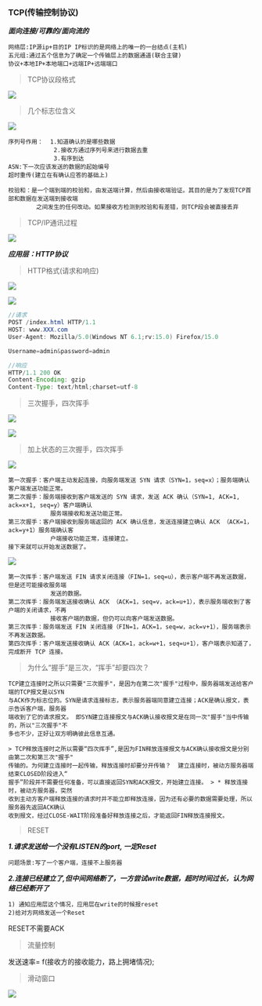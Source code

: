 ### TCP(传输控制协议)

***面向连接/可靠的/面向流的***

    网络层:IP源ip+目的IP IP标识的是网络上的唯一的一台结点(主机)
    五元组:通过五个信息为了确定一个传输层上的数据通道(联合主键)
    协议+本地IP+本地端口+远端IP+远端端口

    

> TCP协议段格式

![](https://github.com/q1206271031/photo/raw/master/TCP_IP/TCP%20%E6%8A%A5%E6%96%87%E6%AE%B5%E7%BB%93%E6%9E%84.png)

> 几个标志位含义

![](https://github.com/q1206271031/photo/raw/master/TCP_IP/8%20%E4%B8%AA%E6%A0%87%E5%BF%97%E4%BD%8D%E7%9A%84%E5%90%AB%E4%B9%89.png)

    序列号作用：  1.知道确认的是哪些数据
                 2.接收方通过序列号来进行数据去重
                 3.有序到达
    ASN:下一次应该发送的数据的起始编号
    超时重传(建立在有确认应答的基础上)

    校验和：是一个端到端的校验和，由发送端计算，然后由接收端验证。其目的是为了发现TCP首部和数据在发送端到接收端
            之间发生的任何改动。如果接收方检测到校验和有差错，则TCP段会被直接丢弃

> TCP/IP通讯过程

![](https://github.com/q1206271031/photo/raw/master/TCP_IP/TCP%2CIP%E9%80%9A%E8%AE%AF%E8%BF%87%E7%A8%8B.png)

***应用层：HTTP协议***

> HTTP格式(请求和响应)

![](https://github.com/q1206271031/photo/raw/master/TCP_IP/HTTP_Request.png)

![](https://github.com/q1206271031/photo/raw/master/TCP_IP/RHTTP_Response.png)

```java
//请求
POST /index.html HTTP/1.1
HOST: www.XXX.com
User-Agent: Mozilla/5.0(Windows NT 6.1;rv:15.0) Firefox/15.0

Username=admin&password=admin
```

```java
//响应
HTTP/1.1 200 OK
Content-Encoding: gzip
Content-Type: text/html;charset=utf-8
```

> 三次握手，四次挥手

![](https://github.com/q1206271031/photo/raw/master/TCP_IP/TCP%E4%B8%89%E6%AC%A1%E6%8F%A1%E6%89%8B.png)

![](https://github.com/q1206271031/photo/raw/master/TCP_IP/TCP%E5%9B%9B%E6%AC%A1%E6%8C%A5%E6%89%8B.png)

> 加上状态的三次握手，四次挥手

![](https://github.com/q1206271031/photo/raw/master/TCP_IP/%E4%B8%89%E6%AC%A1%E6%8F%A1%E6%89%8B.png)

    第一次握手：客户端主动发起连接，向服务端发送 SYN 请求（SYN=1，seq=x）；服务端确认客户端发送功能正常。
    第二次握手：服务端接收到客户端发送的 SYN 请求，发送 ACK 确认（SYN=1, ACK=1, ack=x+1, seq=y）客户端确认
                服务端接收和发送功能正常。
    第三次握手：客户端接收到服务端返回的 ACK 确认信息，发送连接建立确认 ACK （ACK=1，ack=y+1）服务端确认客
                户端接收功能正常，连接建立。
    接下来就可以开始发送数据了。

![](https://github.com/q1206271031/photo/raw/master/TCP_IP/%E5%9B%9B%E6%AC%A1%E6%8C%A5%E6%89%8B.png)

    第一次挥手：客户端发送 FIN 请求关闭连接（FIN=1，seq=u），表示客户端不再发送数据，但是还可能接收服务端
                发送的数据。
    第二次挥手：服务端发送接收确认 ACK （ACK=1，seq=v，ack=u+1），表示服务端收到了客户端的关闭请求，不再
                接收客户端的数据，但仍可以向客户端发送数据。
    第三次挥手：服务端发送 FIN 关闭连接（FIN=1，ACK=1，seq=w，ack=v+1），服务端表示不再发送数据。
    第四次挥手：客户端发送接收确认 ACK（ACK=1，ack=w+1，seq=u+1），客户端表示知道了，完成断开 TCP 连接。

> 为什么“握手”是三次，“挥手”却要四次？

    TCP建立连接时之所以只需要"三次握手"，是因为在第二次"握手"过程中，服务器端发送给客户端的TCP报文是以SYN
    与ACK作为标志位的。SYN是请求连接标志，表示服务器端同意建立连接；ACK是确认报文，表示告诉客户端，服务器
    端收到了它的请求报文。 即SYN建立连接报文与ACK确认接收报文是在同一次"握手"当中传输的，所以"三次握手"不
    多也不少，正好让双方明确彼此信息互通。

    > TCP释放连接时之所以需要“四次挥手”,是因为FIN释放连接报文与ACK确认接收报文是分别由第二次和第三次"握手"
    传输的。为何建立连接时一起传输，释放连接时却要分开传输？  建立连接时，被动方服务器端结束CLOSED阶段进入“
    握手”阶段并不需要任何准备，可以直接返回SYN和ACK报文，开始建立连接。 > * 释放连接时，被动方服务器，突然
    收到主动方客户端释放连接的请求时并不能立即释放连接，因为还有必要的数据需要处理，所以服务器先返回ACK确认
    收到报文，经过CLOSE-WAIT阶段准备好释放连接之后，才能返回FIN释放连接报文。

> RESET

***1.请求发送给一个没有LISTEN的port, 一定Reset***

    问题场景:写了一个客户端，连接不上服务器

***2.连接已经建立了,但中间网络断了，一方尝试write数据，超时时间过长，认为网络已经断开了***

    1) 通知应用层这个情况，应用层在write的时候报reset
    2)给对方网络发送一个Reset

RESET不需要ACK

> 流量控制

发送速率= f(接收方的接收能力，路上拥堵情况);

> 滑动窗口

![](https://github.com/q1206271031/photo/raw/master/TCP_IP/%E6%BB%91%E5%8A%A8%E7%AA%97%E5%8F%A3.png)
















